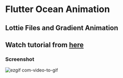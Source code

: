 # Flutter Ocean Animation

## Lottie Files and Gradient Animation
## Watch tutorial from [here](https://www.youtube.com/watch?v=v78LofIrxpA)
### Screenshot
![ezgif com-video-to-gif](https://github.com/eminyazan/ocean_gradient_animation_button/assets/61870480/66c0e303-29e5-4963-a90a-1f3786384e80)

